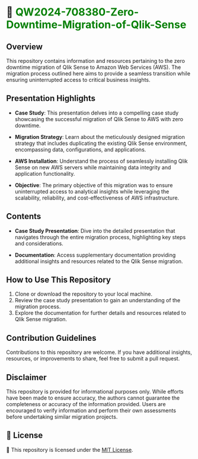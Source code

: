 # :rocket: <span style="color:green;">QW2024-708380-Zero-Downtime-Migration-of-Qlik-Sense</span>

## Overview

This repository contains information and resources pertaining to the zero downtime migration of Qlik Sense to Amazon Web Services (AWS). The migration process outlined here aims to provide a seamless transition while ensuring uninterrupted access to critical business insights.

## Presentation Highlights

- **Case Study**: This presentation delves into a compelling case study showcasing the successful migration of Qlik Sense to AWS with zero downtime.
  
- **Migration Strategy**: Learn about the meticulously designed migration strategy that includes duplicating the existing Qlik Sense environment, encompassing data, configurations, and applications.

- **AWS Installation**: Understand the process of seamlessly installing Qlik Sense on new AWS servers while maintaining data integrity and application functionality.

- **Objective**: The primary objective of this migration was to ensure uninterrupted access to analytical insights while leveraging the scalability, reliability, and cost-effectiveness of AWS infrastructure.

## Contents

- **Case Study Presentation**: Dive into the detailed presentation that navigates through the entire migration process, highlighting key steps and considerations.

- **Documentation**: Access supplementary documentation providing additional insights and resources related to the Qlik Sense migration.

## How to Use This Repository

1. Clone or download the repository to your local machine.
2. Review the case study presentation to gain an understanding of the migration process.
3. Explore the documentation for further details and resources related to Qlik Sense migration.

## Contribution Guidelines

Contributions to this repository are welcome. If you have additional insights, resources, or improvements to share, feel free to submit a pull request.

## Disclaimer

This repository is provided for informational purposes only. While efforts have been made to ensure accuracy, the authors cannot guarantee the completeness or accuracy of the information provided. Users are encouraged to verify information and perform their own assessments before undertaking similar migration projects.

## :page_with_curl: License
:page_with_curl:
This repository is licensed under the [MIT License](LICENSE).

